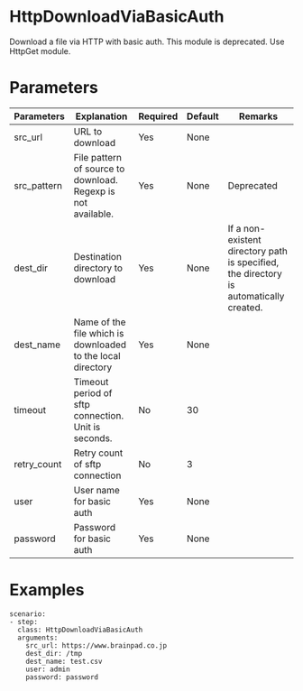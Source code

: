 # HttpDownloadViaBasicAuth
Download a file via HTTP with basic auth.
This module is deprecated. Use HttpGet module.

# Parameters
|Parameters|Explanation|Required|Default|Remarks|
|----------|-----------|--------|-------|-------|
|src_url|URL to download|Yes|None||
|src_pattern|File pattern of source to download. Regexp is not available.|Yes|None|Deprecated|
|dest_dir|Destination directory to download|Yes|None|If a non-existent directory path is specified, the directory is automatically created.|
|dest_name|Name of the file which is downloaded to the local directory|Yes|None|
|timeout|Timeout period of sftp connection. Unit is seconds.|No|30||
|retry_count|Retry count of sftp connection|No|3||
|user|User name for basic auth|Yes|None||
|password|Password for basic auth|Yes|None||

# Examples
```
scenario:
- step:
  class: HttpDownloadViaBasicAuth
  arguments:
    src_url: https://www.brainpad.co.jp
    dest_dir: /tmp
    dest_name: test.csv
    user: admin
    password: password
```